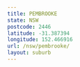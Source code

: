 ```yaml
---
title: PEMBROOKE
state: NSW
postcode: 2446
latitude: -31.387394
longitude: 152.466916
url: /nsw/pembrooke/
layout: suburb
---
```

